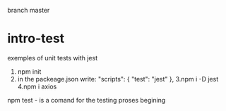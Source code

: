 branch master

# intro-test
exemples of unit tests with jest

1. npm init 
2. in the packeage.json write: 
"scripts": {
    "test": "jest"
  },
3.npm i -D jest
4.npm i axios

npm test - is a comand for the testing proses begining
